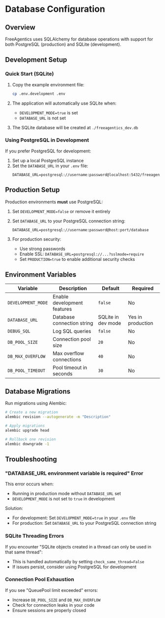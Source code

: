 # Database Configuration

## Overview

FreeAgentics uses SQLAlchemy for database operations with support for both PostgreSQL (production) and SQLite (development).

## Development Setup

### Quick Start (SQLite)

1. Copy the example environment file:

   ```bash
   cp .env.development .env
   ```

1. The application will automatically use SQLite when:

   - `DEVELOPMENT_MODE=true` is set
   - `DATABASE_URL` is not set

1. The SQLite database will be created at `./freeagentics_dev.db`

### Using PostgreSQL in Development

If you prefer PostgreSQL for development:

1. Set up a local PostgreSQL instance
1. Set the `DATABASE_URL` in your `.env` file:
   ```
   DATABASE_URL=postgresql://username:password@localhost:5432/freeagentics_dev
   ```

## Production Setup

Production environments **must** use PostgreSQL:

1. Set `DEVELOPMENT_MODE=false` or remove it entirely

1. Set `DATABASE_URL` to your PostgreSQL connection string:

   ```
   DATABASE_URL=postgresql://username:password@host:port/database
   ```

1. For production security:

   - Use strong passwords
   - Enable SSL: `DATABASE_URL=postgresql://...?sslmode=require`
   - Set `PRODUCTION=true` to enable additional security checks

## Environment Variables

| Variable | Description | Default | Required |
|----------|-------------|---------|----------|
| `DEVELOPMENT_MODE` | Enable development features | `false` | No |
| `DATABASE_URL` | Database connection string | SQLite in dev mode | Yes in production |
| `DEBUG_SQL` | Log SQL queries | `false` | No |
| `DB_POOL_SIZE` | Connection pool size | `20` | No |
| `DB_MAX_OVERFLOW` | Max overflow connections | `40` | No |
| `DB_POOL_TIMEOUT` | Pool timeout in seconds | `30` | No |

## Database Migrations

Run migrations using Alembic:

```bash
# Create a new migration
alembic revision --autogenerate -m "Description"

# Apply migrations
alembic upgrade head

# Rollback one revision
alembic downgrade -1
```

## Troubleshooting

### "DATABASE_URL environment variable is required" Error

This error occurs when:

- Running in production mode without `DATABASE_URL` set
- `DEVELOPMENT_MODE` is not set to `true` in development

Solution:

- For development: Set `DEVELOPMENT_MODE=true` in your `.env` file
- For production: Set `DATABASE_URL` to your PostgreSQL connection string

### SQLite Threading Errors

If you encounter "SQLite objects created in a thread can only be used in that same thread":

- This is handled automatically by setting `check_same_thread=False`
- If issues persist, consider using PostgreSQL for development

### Connection Pool Exhaustion

If you see "QueuePool limit exceeded" errors:

- Increase `DB_POOL_SIZE` and `DB_MAX_OVERFLOW`
- Check for connection leaks in your code
- Ensure sessions are properly closed
